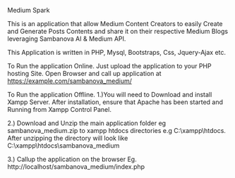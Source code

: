Medium Spark

This is an application that allow Medium Content Creators to easily Create and Generate Posts Contents and share it on their respective Medium Blogs 
leveraging Sambanova AI & Medium API.

This Application is written in PHP, Mysql, Bootstraps, Css, Jquery-Ajax etc.


To Run the application Online.
Just upload the application to your PHP hosting Site.
Open Browser and call up application at https://example.com/sambanova_medium/


To Run the application Offline.
1.)You will need to Download and  install Xampp Server. After installation, ensure that  Apache has been started and Running from Xampp Control Panel.

2.) Download and Unzip the main application folder eg sambanova_medium.zip to xampp htdocs directories e.g  C:\xampp\htdocs.  After unzipping the 
directory will look like  C:\xampp\htdocs\sambanova_medium

3.) Callup the application on the browser Eg. http://localhost/sambanova_medium/index.php




